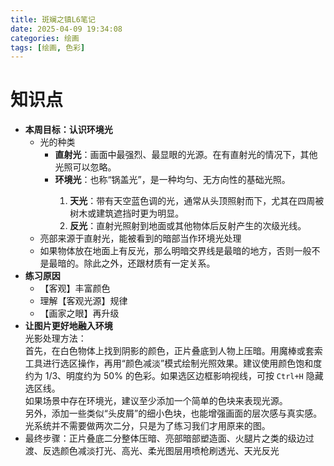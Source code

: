 ```yaml
---
title: 斑斓之镇L6笔记
date: 2025-04-09 19:34:08
categories: 绘画
tags: [绘画, 色彩]
---
```

# 知识点
<ul>
    <li><strong>本周目标：认识环境光</strong>
        <ul>
            <li>光的种类
                <ul>
                    <li><strong>直射光</strong>：画面中最强烈、最显眼的光源。在有直射光的情况下，其他光照可以忽略。</li>
                    <li><strong>环境光</strong>：也称“锅盖光”，是一种均匀、无方向性的基础光照。</li>
                    <ol>
                        <li><strong>天光</strong>：带有天空蓝色调的光，通常从头顶照射而下，尤其在四周被树木或建筑遮挡时更为明显。</li>
                        <li><strong>反光</strong>：直射光照射到地面或其他物体后反射产生的次级光线。</li>
                    </ol>
                </ul>
            </li>
            <li>亮部来源于直射光，能被看到的暗部当作环境光处理</li>
            <li>如果物体放在地面上有反光，那么明暗交界线是最暗的地方，否则一般不是最暗的。除此之外，还跟材质有一定关系。</li>
        </ul>
    </li>
    <li><strong>练习原因</strong>
        <ul>
            <li>【客观】丰富颜色</li>
            <li>理解【客观光源】规律</li>
            <li>【画家之眼】再升级</li>
        </ul>
    </li>
    <li>
        <strong>让图片更好地融入环境</strong><br>
        光影处理方法：<br>
        首先，在白色物体上找到阴影的颜色，正片叠底到人物上压暗。用魔棒或套索工具进行选区操作，再用“颜色减淡”模式绘制光照效果。建议使用颜色饱和度约为 1/3、明度约为 50% 的色彩。如果选区边框影响视线，可按 <code>Ctrl+H</code> 隐藏选区线。<br>
        如果场景中存在环境光，建议至少添加一个简单的色块来表现光源。<br>
        另外，添加一些类似“头皮屑”的细小色块，也能增强画面的层次感与真实感。<br>
        光系统并不需要做两次二分，只是为了练习我们才用原来的图。
    </li>
    <li>最终步骤：正片叠底二分整体压暗、亮部暗部塑造面、火腿片之类的级边过渡、反选颜色减淡打光、高光、柔光图层用喷枪刷透光、天光反光</li>
</ul>

